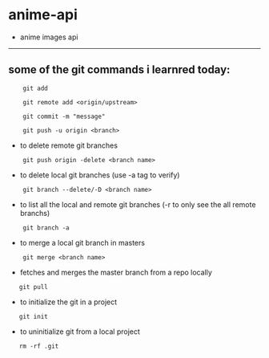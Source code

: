 # anime-api
 
- anime images api


---
## some of the git commands i learnred today:

```  
    git add 
```

```
    git remote add <origin/upstream>
```

```
    git commit -m "message"
```

```
    git push -u origin <branch>
```

 - to delete remote git branches
     
```
    git push origin -delete <branch name>
```
- to delete local git branches  (use -a tag  to verify)
```
    git branch --delete/-D <branch name>
```
- to list all the local and remote git branches (-r to only see the all remote branchs)
``` 
    git branch -a 
```
- to merge a local git branch in masters
```
    git merge <branch name>
```
- fetches and merges the master branch from a repo locally
 ```
    git pull
```
- to initialize the git in a project
 ```
    git init
```
- to uninitialize git from a local project 
 ```
    rm -rf .git 
```
 
